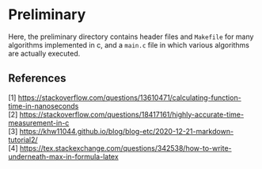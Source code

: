 
# Preliminary

Here, the preliminary directory contains header files and `Makefile` for many algorithms implemented in c, and a `main.c` file in which various algorithms are actually executed.  

## References
[1] https://stackoverflow.com/questions/13610471/calculating-function-time-in-nanoseconds  
[2] https://stackoverflow.com/questions/18417161/highly-accurate-time-measurement-in-c  
[3] https://khw11044.github.io/blog/blog-etc/2020-12-21-markdown-tutorial2/  
[4] https://tex.stackexchange.com/questions/342538/how-to-write-underneath-max-in-formula-latex  
